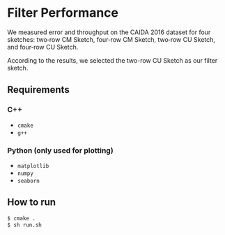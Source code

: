 # Filter Performance
We measured error and throughput on the CAIDA 2016 dataset for four sketches: two‐row CM Sketch, four‐row CM Sketch, two‐row CU Sketch, and four‐row CU Sketch.

According to the results, we selected the two-row CU Sketch as our filter sketch.

## Requirements
### C++
- `cmake`
- `g++`

### Python (only used for plotting)
- `matplotlib`
- `numpy`
- `seaborn`

## How to run
```bash
$ cmake .
$ sh run.sh
```